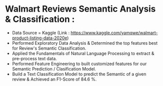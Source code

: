 # Walmart Reviews Semantic Analysis & Classification :

* Data Source = Kaggle (Link : https://www.kaggle.com/yamqwe/walmart-product-listing-data-2020e)
* Performed Exploratory Data Analysis & Determined the top features best for Review's Semantic Classification.
* Applied the Fundamentals of Natural Language Processing to extract & pre-process text data.
* Performed Feature Engineering to built customized features for our Semantic Prediction / Clasification Model.
* Build a Text Classification Model to predict the Semantic of a given review & Achieved an F1-Score of 84.6 %.
